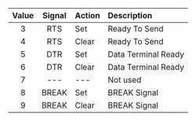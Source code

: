 
| Value   | Signal    | Action    | Description                                                         |
| :-----: | :--------:|-----------| :------------------------------------------------------------------ |
| 3       | RTS       | Set       |  Ready To Send                                                      |
| 4       | RTS       | Clear     |  Ready To Send                                                      |
| 5       | DTR       | Set       |  Data Terminal Ready                                                |
| 6       | DTR       | Clear     |  Data Terminal Ready                                                |
| 7       | ---       | ---       |  Not used                                                           |
| 8       | BREAK     | Set       |  BREAK Signal                                                       |
| 9       | BREAK     | Clear     |  BREAK Signal                                                       |
